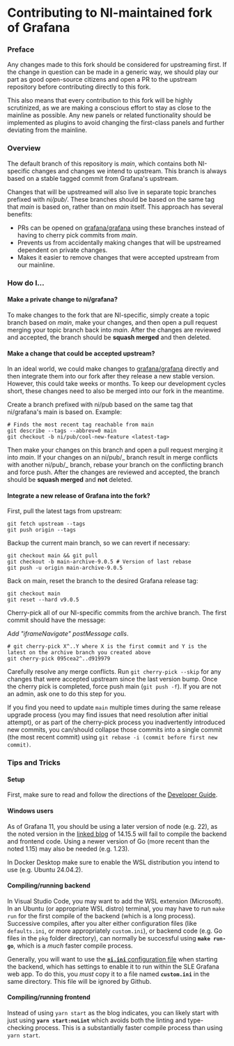 # Contributing to NI-maintained fork of Grafana

### Preface

Any changes made to this fork should be considered for upstreaming first. If the change in question can be made in a generic way, we should play our part as good open-source citizens and open a PR to the upstream repository before contributing directly to this fork.

This also means that every contribution to this fork will be highly scrutinized, as we are making a conscious effort to stay as close to the mainline as possible. Any new panels or related functionality should be implemented as plugins to avoid changing the first-class panels and further deviating from the mainline.

### Overview

The default branch of this repository is _main_, which contains both NI-specific changes and changes we intend to upstream. This branch is always based on a stable tagged commit from Grafana's upstream.

Changes that will be upstreamed will also live in separate topic branches prefixed with _ni/pub/_. These branches should be based on the same tag that _main_ is based on, rather than on _main_ itself. This approach has several benefits:

- PRs can be opened on [grafana/grafana](https://github.com/grafana/grafana) using these branches instead of having to cherry pick commits from _main_.
- Prevents us from accidentally making changes that will be upstreamed dependent on private changes.
- Makes it easier to remove changes that were accepted upstream from our mainline.

### How do I...

#### Make a private change to ni/grafana?

To make changes to the fork that are NI-specific, simply create a topic branch based on _main_, make your changes, and then open a pull request merging your topic branch back into _main_. After the changes are reviewed and accepted, the branch should be **squash merged** and then deleted.

#### Make a change that could be accepted upstream?

In an ideal world, we could make changes to [grafana/grafana](https://github.com/grafana/grafana) directly and then integrate them into our fork after they release a new stable version. However, this could take weeks or months. To keep our development cycles short, these changes need to also be merged into our fork in the meantime.

Create a branch prefixed with ni/pub based on the same tag that ni/grafana's main is based on. Example:

```
# Finds the most recent tag reachable from main
git describe --tags --abbrev=0 main
git checkout -b ni/pub/cool-new-feature <latest-tag>
```

Then make your changes on this branch and open a pull request merging it into _main_. If your changes on an ni/pub/_ branch result in merge conflicts with another ni/pub/_ branch, rebase your branch on the conflicting branch and force push. After the changes are reviewed and accepted, the branch should be **squash merged** and **not** deleted.

#### Integrate a new release of Grafana into the fork?

First, pull the latest tags from upstream:

```
git fetch upstream --tags
git push origin --tags
```

Backup the current main branch, so we can revert if necessary:

```
git checkout main && git pull
git checkout -b main-archive-9.0.5 # Version of last rebase
git push -u origin main-archive-9.0.5
```

Back on main, reset the branch to the desired Grafana release tag:

```
git checkout main
git reset --hard v9.0.5
```

Cherry-pick all of our NI-specific commits from the archive branch. The first commit should have the message:

_Add "iframeNavigate" postMessage calls_.

```
# git cherry-pick X^..Y where X is the first commit and Y is the latest on the archive branch you created above
git cherry-pick 095cea2^..d919979
```

Carefully resolve any merge conflicts. Run `git cherry-pick --skip` for any changes that were accepted upstream since the last version bump.
Once the cherry pick is completed, force push main (`git push -f`). If you are not an admin, ask one to do this step for you.

If you find you need to update `main` multiple times during the same release upgrade process (you may find issues that need resolution after initial attempt), or as part of the cherry-pick process you inadvertently introduced new commits, you can/should collapse those commits into a single commit (the most recent commit) using `git rebase -i (commit before first new commit)`.

### Tips and Tricks

#### Setup

First, make sure to read and follow the directions of the [Developer Guide](./contribute/developer-guide.md). 

#### Windows users

As of Grafana 11, you should be using a later version of node (e.g. 22), as the noted version in the [linked blog](https://grafana.com/blog/2021/03/03/how-to-set-up-a-grafana-development-environment-on-a-windows-pc-using-wsl/) of 14.15.5 will fail to compile the backend and frontend code. Using a newer version of Go (more recent than the noted 1.15) may also be needed (e.g. 1.23).

In Docker Desktop make sure to enable the WSL distribution you intend to use (e.g. Ubuntu 24.04.2).

#### Compiling/running backend

In Visual Studio Code, you may want to add the WSL extension (Microsoft). In an Ubuntu (or appropriate WSL distro) terminal, you may have to run `make run` for the first compile of the backend (which is a long process). Successive compiles, after you alter either configuration files (like `defaults.ini`, or more appropriately `custom.ini`), or  backend code (e.g. Go files in the `pkg` folder directory), can normally be successful using **`make run-go`**, which is a _much_ faster compile process.

Generally, you will want to use the [**`ni.ini`** configuration file](./conf/ni.ini) when starting the backend, which has settings to enable it to run within the SLE Grafana web app. To do this, you _must_ copy it to a file named **`custom.ini`** in the same directory. This file will be ignored by Github.

#### Compiling/running frontend

Instead of using `yarn start` as the blog indicates, you can likely start with just using **`yarn start:noLint`** which avoids both the linting and type-checking process. This is a substantially faster compile process than using `yarn start`.


